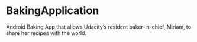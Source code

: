 # BakingApplication

Android Baking App that allows Udacity’s resident baker-in-chief, Miriam, to share her recipes with the world.

